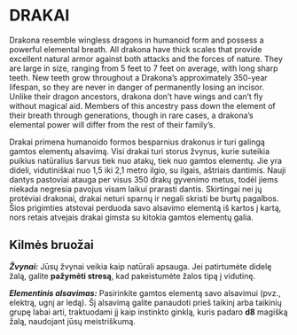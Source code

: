 # DRAKAI

Drakona resemble wingless dragons in humanoid form and possess a powerful elemental breath. All drakona have thick scales that provide excellent natural armor against both attacks and the forces of nature. They are large in size, ranging from 5 feet to 7 feet on average, with long sharp teeth. New teeth grow throughout a Drakona’s approximately 350-year lifespan, so they are never in danger of permanently losing an incisor. Unlike their dragon ancestors, drakona don’t have wings and can’t fly without magical aid. Members of this ancestry pass down the element of their breath through generations, though in rare cases, a drakona’s elemental power will differ from the rest of their family’s.

Drakai primena humanoido formos besparnius drakonus ir turi galingą gamtos elementų alsavimą. Visi drakai turi storus žvynus, kurie suteikia puikius natūralius šarvus tiek nuo atakų, tiek nuo gamtos elementų. Jie yra dideli, vidutiniškai nuo 1,5 iki 2,1 metro ilgio, su ilgais, aštriais dantimis. Nauji dantys pastoviai atauga per visus 350 drakų gyvenimo metus, todėl jiems niekada negresia pavojus visam laikui prarasti dantis. Skirtingai nei jų protėviai drakonai, drakai neturi sparnų ir negali skristi be burtų pagalbos. Šios prigimties atstovai perduoda savo alsavimo elementą iš kartos į kartą, nors retais atvejais drakai gimsta su kitokia gamtos elementų galia.
## Kilmės bruožai
***Žvynai:*** Jūsų žvynai veikia kaip natūrali apsauga. Jei patirtumėte didelę žalą, galite **pažymėti stresą**, kad pakeistumėte žalos tipą į vidutinę.

***Elementinis alsavimas:*** Pasirinkite gamtos elementą savo alsavimui (pvz., elektrą, ugnį ar ledą). Šį alsavimą galite panaudoti prieš taikinį arba taikinių grupę labai arti, traktuodami jį kaip instinkto ginklą, kuris padaro **d8** magišką žalą, naudojant jūsų meistriškumą.